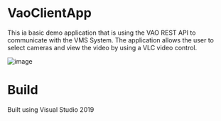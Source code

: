 # VaoClientApp
This ia basic demo application that is using the VAO REST API to communicate with the VMS System. The application allows the user to select cameras and view the video by using a VLC video control.

![image](https://user-images.githubusercontent.com/14876765/183926833-c04a4de7-0645-48f9-aaac-410551fef2dd.png)

# Build
Built using Visual Studio 2019
